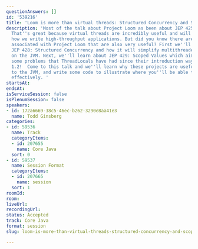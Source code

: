 ```yaml
---
questionAnswers: []
id: '539216'
title: 'Loom is more than virtual threads: Structured Concurrency and Scoped Values'
description: 'Most of the talk about Project Loom as been about JEP 425: Virtual Threads.
  That''s great because virtual threads are incredibly useful and will revolutionize
  how we write high-throughput applications. But did you know there are two more JEPs
  associated with Project Loom that are also very useful? First we''ll learn about
  JEP 428: Structured Concurrency and how it will simplify multithreaded programming
  on the JVM. Next, we''ll learn about JEP 429: Scoped Values which aims to solve
  some problems that ThreadLocals have had since their introduction way back in Java
  1.2!  Come to this talk and we''ll learn why these projects are useful additions
  to the JVM, and write some code to illustrate where you''ll be able to use them
  effectively. '
startsAt: 
endsAt: 
isServiceSession: false
isPlenumSession: false
speakers:
- id: 172a6669-38c5-46ec-b262-3290e8aa41e3
  name: Todd Ginsberg
categories:
- id: 59536
  name: Track
  categoryItems:
  - id: 207655
    name: Core Java
  sort: 0
- id: 59537
  name: Session Format
  categoryItems:
  - id: 207665
    name: session
  sort: 1
roomId: 
room: 
liveUrl: 
recordingUrl: 
status: Accepted
track: Core Java
format: session
slug: loom-is-more-than-virtual-threads-structured-concurrency-and-scoped-values

---
```

